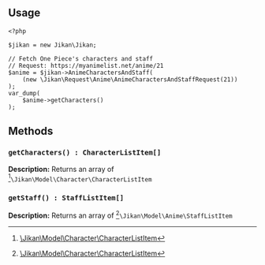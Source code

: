 ## Usage
```
<?php

$jikan = new Jikan\Jikan;

// Fetch One Piece's characters and staff
// Request: https://myanimelist.net/anime/21
$anime = $jikan->AnimeCharactersAndStaff(
    (new \Jikan\Request\Anime\AnimeCharactersAndStaffRequest(21))
);
var_dump(
    $anime->getCharacters()
);
```

## Methods
### `getCharacters() : CharacterListItem[]`
**Description:** Returns an array of [^1]`\Jikan\Model\Character\CharacterListItem`


### `getStaff() : StaffListItem[]`
**Description:** Returns an array of [^1]`\Jikan\Model\Anime\StaffListItem`


[^1]: [\Jikan\Model\Character\CharacterListItem](/objects/model/character/character-list-item)
[^2]: [\Jikan\Model\Anime\StaffListItem](/objects/model/anime/staff-list-item)
